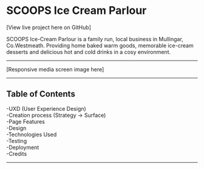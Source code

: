 # SCOOPS Ice Cream Parlour 

[View live project here on GitHub]

SCOOPS Ice-Cream Parlour is a family run, local business in Mullingar, Co.Westmeath. Providing home baked warm goods, memorable ice-cream desserts and delicious hot and cold drinks in a cosy environment.

---
[Responsive media screen image here]

---

## Table of Contents  
  
-UXD (User Experience Design)  
-Creation process (Strategy -> Surface)  
-Page Features  
-Design  
-Technologies Used  
-Testing  
-Deployment  
-Credits  

---

